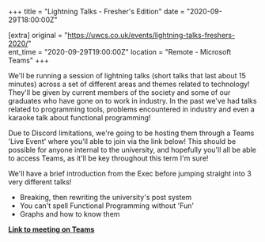 +++
title = "Lightning Talks - Fresher's Edition"
date = "2020-09-29T18:00:00Z"

[extra]
original = "https://uwcs.co.uk/events/lightning-talks-freshers-2020/"    
ent_time = "2020-09-29T19:00:00Z"
location = "Remote - Microsoft Teams"
+++

We'll be running a session of lightning talks (short talks that last about 15 minutes) across a set of different areas and themes related to technology\! They'll be given by current members of the society and some of our graduates who have gone on to work in industry. In the past we've had talks related to programming tools, problems encountered in industry and even a karaoke talk about functional programming\!

Due to Discord limitations, we're going to be hosting them through a Teams 'Live Event' where you'll able to join via the link below\! This should be possible for anyone internal to the university, and hopefully you'll all be able to access Teams, as it'll be key throughout this term I'm sure\!

We'll have a brief introduction from the Exec before jumping straight into 3 very different talks\!

  - Breaking, then rewriting the university's post system
  - You can't spell Functional Programming without 'Fun'
  - Graphs and how to know them

[**Link to meeting on Teams**](https://teams.microsoft.com/l/meetup-join/19%3ameeting_M2ZiM2Q1MWQtMGUzYi00NzVhLTgxNTUtNTI4ZDc1MjY3OThj%40thread.v2/0?context=%7b%22Tid%22%3a%2209bacfbd-47ef-4465-9265-3546f2eaf6bc%22%2c%22Oid%22%3a%227d440bc6-be23-4006-bbf2-4dac73be02f1%22%2c%22IsBroadcastMeeting%22%3atrue%7d)

